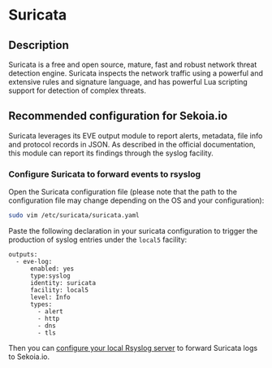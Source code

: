 # Suricata

## Description

Suricata is a free and open source, mature, fast and robust network threat detection engine.
Suricata inspects the network traffic using a powerful and extensive rules and signature language,
and has powerful Lua scripting support for detection of complex threats.

## Recommended configuration for Sekoia.io

Suricata leverages its EVE output module to report alerts, metadata, file info and protocol records in JSON. As described in the official documentation, this module can report its findings through the syslog facility.

### Configure Suricata to forward events to rsyslog

Open the Suricata configuration file (please note that the path to the configuration file may change depending on the OS and your configuration):

```bash
sudo vim /etc/suricata/suricata.yaml
```

Paste the following declaration in your suricata configuration to trigger the production of syslog entries under the `local5` facility:

```
outputs:
  - eve-log:
      enabled: yes
      type:syslog
      identity: suricata
      facility: local5
      level: Info
      types:
        - alert
        - http
        - dns
        - tls
```

Then you can [configure your local Rsyslog server][doc-suricata-sekoiaio]
to forward Suricata logs to Sekoia.io.

[doc-suricata-sekoiaio]: https://docs.sekoia.io/integrations/suricata/

